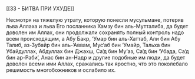 [[33 - БИТВА ПРИ УХУДЕ]]

Несмотря на тяжелую утрату, которую понесли мусульмане, потеряв льва Аллаха и льва Его посланника Хамзу бин аль-Мутталиба, да будет доволен им Аллах, они продолжали сохранять полный контроль надо всем происходящим, а Абу Бакр, ‘Умар бин аль-Хаттаб, Али бин Абу Талиб, аз-Зубайр бин аль-‘Аввам, Мус‘аб бин ‘Умайр, Тальха бин Убайдуллах, Абдуллах бин Джахш, Са‘д бин Му‘аз, Са‘д бин ‘Убада, Са‘д бин ар-Раби‘, Анас бин ан-Надр и другие подобные им люди, да будет доволен всеми ими Аллах, сражались так яростно, что это поколебало решимость многобожников и ослабило их.

